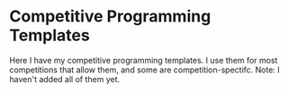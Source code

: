 # Competitive Programming Templates
Here I have my competitive programming templates. I use them for most competitions that allow them, and some are competition-spectifc.
Note: I haven't added all of them yet.
